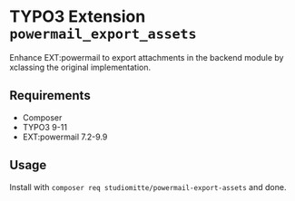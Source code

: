 # TYPO3 Extension `powermail_export_assets`

Enhance EXT:powermail to export attachments in the backend module by xclassing the original implementation.

## Requirements

- Composer
- TYPO3 9-11
- EXT:powermail 7.2-9.9

## Usage

Install with `composer req studiomitte/powermail-export-assets` and done.
